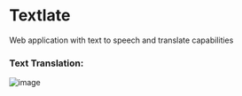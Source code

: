 # Textlate 

Web application with text to speech and translate capabilities 

### Text Translation: 
![image](https://github.com/Michael-Rosol/textlate/assets/140873121/7be2c98f-e78a-407d-b0a0-83956d76fdba)

